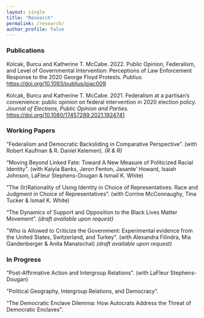 ```yaml
---
layout: single
title: "Research"
permalink: /research/
author_profile: false
---
```


### Publications

Kolcak, Burcu and Katherine T. McCabe. 2022. Public Opinion, Federalism, and Level of Governmental Intervention: Perceptions of Law Enforcement Response to the 2020 George Floyd Protests. <i> Publius. </i> https://doi.org/10.1093/publius/pjac009

Kolcak, Burcu and Katherine T. McCabe. 2021. Federalism at a partisan’s convenience: public opinion on federal intervention in 2020 election policy. <i> Journal of Elections, Public Opinion and Parties. </i> https://doi.org/10.1080/17457289.2021.1924741

### Working Papers

“Federalism and Democratic Backsliding in Comparative Perspective”. (with Robert Kaufman & R. Daniel  Kelemen). <i>(R & R)</i>

“Moving Beyond Linked Fate: Toward A New Measure of Politicized Racial Identity”. (with Kaiyla Banks, Jeron Fenton, Jasante’ Howard, Isaiah Johnson, LaFleur Stephens-Dougan & Ismail K. White)

"The (Ir)Rationality of Using Identity in Choice of Representatives: Race and Judgment in Choice of Representatives”. (with Corrine McConnaughy, Tina Tucker & Ismail K. White)

“The Dynamics of Support and Opposition to the Black Lives Matter Movement”. <i>(draft available upon request) </i>

"Who is Allowed to Criticize the Government: Experimental evidence from the United States, Switzerland, and Turkey". (with Alexandra Filindra, Mia Gandenberger & Anita Manatschal) <i>(draft available upon request)</i>

### In Progress 

“Post-Affirmative Action and Intergroup Relations". (with LaFleur Stephens-Dougan)

"Political Geography, Intergroup Relations, and Democracy".

“The Democratic Enclave Dilemma: How Autocrats Address the Threat of Democratic Enclaves".

